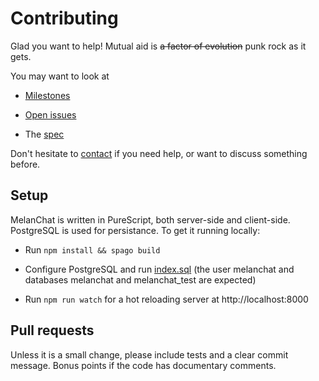 # Contributing

Glad you want to help! Mutual aid is ~~a factor of evolution~~ punk rock as it gets.

You may want to look at

* [Milestones](https://github.com/easafe/melanchat/milestones)

* [Open issues](https://github.com/easafe/melanchat/issues)

* The [spec](docs/README.md)

Don't hesitate to [contact](https://github.com/easafe) if you need help, or want to discuss something before.

## Setup

MelanChat is written in PureScript, both server-side and client-side. PostgreSQL is used for persistance. To get it running locally:

* Run `npm install && spago build`

* Configure PostgreSQL and run [index.sql](src/Server/sql/index.sql) (the user melanchat and databases melanchat and melanchat_test are expected)

* Run `npm run watch` for a hot reloading server at http://localhost:8000

## Pull requests

Unless it is a small change, please include tests and a clear commit message. Bonus points if the code has documentary comments.
